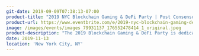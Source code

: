 ```yaml
---
git-date: 2019-09-09T07:38:13-07:00
product-title: "2019 NYC Blockchain Gaming & DeFi Party | Post Consensus Invest"
product-url: https://www.eventbrite.com/e/2019-nyc-blockchain-gaming-defi-party-post-consensus-invest-tickets-80805245665
image: /images/events/images_79931137_176552478414_1_original.jpeg
product-description: "The 2019 Blockchain Gaming & DeFi Party is dedicated on the topic related to the future of gaming and DeFi during the Consensus Invest, which is the largest digital asset investor outlook Conference and Exhibition held on November 13th in Manhattan, New York. During past Consensus Invest, it attracted more than thousands of industry experts from China, the United States, Europe, and the rest of the world."  
date: 2019-11-13
location: 'New York City, NY'
---
```

